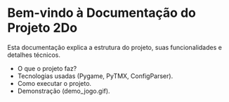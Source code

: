 # Bem-vindo à Documentação do Projeto 2Do

Esta documentação explica a estrutura do projeto, suas funcionalidades e detalhes técnicos.

* O que o projeto faz?
* Tecnologias usadas (Pygame, PyTMX, ConfigParser).
* Como executar o projeto.
* Demonstração (demo_jogo.gif).